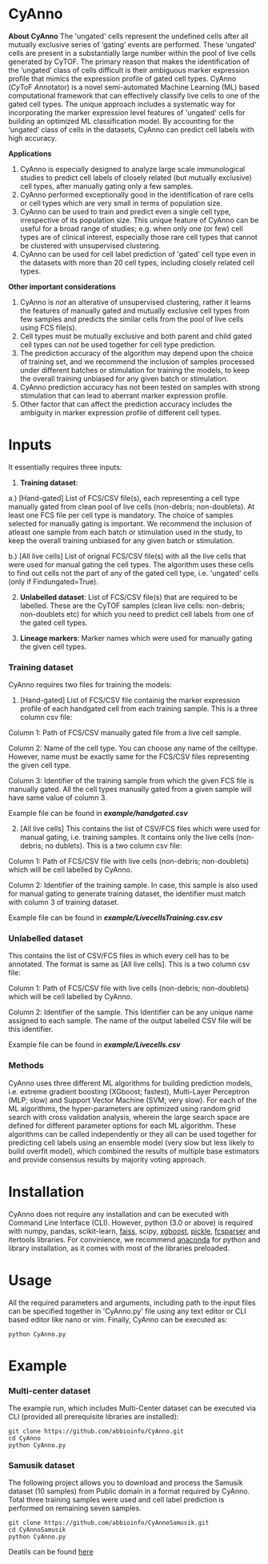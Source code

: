 # CyAnno

**About CyAnno**
The 'ungated' cells represent the undefined cells after all mutually exclusive series of ‘gating’ events are performed. These ‘ungated’ cells are present in a substantially large number within the pool of live cells generated by CyTOF. The primary reason that makes the identification of the ‘ungated’ class of cells difficult is their ambiguous marker expression profile that mimics the expression profile of gated cell types.
CyAnno (*Cy*ToF *Anno*tator) is a novel semi-automated Machine Learning (ML) based computational framework that can effectively classify live cells to one of the gated cell types. The unique approach includes a systematic way for incorporating the marker expression level features of 'ungated' cells for building an optimized ML classification model. By accounting for the ‘ungated’ class of cells in the datasets, CyAnno can predict cell labels with high accuracy.

**Applications**
1. CyAnno is especially designed to analyze large scale immunological studies to predict cell labels of closely related (but mutually exclusive) cell types, after manually gating only a few samples.
2. CyAnno performed exceptionally good in the identification of rare cells or cell types which are very small in terms of population size.
3. CyAnno can be used to train and predict even a single cell type, irrespective of its population size. This unique feature of CyAnno can be useful for a broad range of studies; e.g. when only one (or few) cell types are of clinical interest, especially those rare cell types that cannot be clustered with unsupervised clustering. 
4. CyAnno can be used for cell label prediction of 'gated' cell type even in the datasets with more than 20 cell types, including closely related cell types. 

**Other important considerations**
1. CyAnno is _not_ an alterative of unsupervised clustering, rather it learns the features of manually gated and mutually exclusive cell types from few samples and predicts the similar cells from the pool of live cells using FCS file(s).
2. Cell types must be mutually exclusive and both parent and child gated cell types can _not_ be used together for cell type prediction.
3. The prediction accuracy of the algorithm may depend upon the choice of training set, and we recommend the inclusion of samples processed under different batches or stimulation for training the models, to keep the overall training unbiased for any given batch or stimulation. 
4. CyAnno prediction accuracy has not been tested on samples with strong stimulation that can lead to aberrant marker expression profile.
5. Other factor that can affect the prediction accuracy includes the ambiguity in marker expression profile of different cell types.

# Inputs
It essentially requires three inputs:
1. **Training dataset**: 
  
  a.) [Hand-gated] List of FCS/CSV file(s), each representing a cell type manually gated from clean pool of live cells (non-debris; non-doublets). At least one FCS file per cell type is mandatory. The choice of samples selected for manually gating is important. We recommend the inclusion of atleast one sample from each batch or stimulation used in the study, to keep the overall training unbiased for any given batch or stimulation.
  
  b.) [All live cells] List of orignal FCS/CSV file(s) with all the live cells that were used for manual gating the cell types. The algorithm uses these cells to find out cells not the part of any of the gated cell type, i.e. 'ungated' cells (only if Findungated=True).
  
2. **Unlabelled dataset**: List of FCS/CSV file(s) that are required to be labelled. These are the CyTOF samples (clean live cells: non-debris; non-doublets etc) for which you need to predict cell labels from one of the gated cell types.

3. **Lineage markers**: Marker names which were used for manually gating the given cell types.

### Training dataset 
CyAnno requires two files for training the models:
1. [Hand-gated]
List of FCS/CSV file containig the marker expression profile of each handgated cell from each training sample. This is a three column csv file:

Column 1: Path of FCS/CSV manually gated file from a live cell sample.

Column 2: Name of the cell type. You can choose any name of the celltype. However, name must be exactly same for the FCS/CSV files representing the given cell type.

Column 3: Identifier of the training sample from which the given FCS file is manually gated. All the cell types manually gated from a given sample will have same value of column 3. 

Example file can be found in **_example/handgated.csv_**

2. [All live cells]
This contains the list of CSV/FCS files which were used for manual gating, i.e. training samples. It contains only the live cells (non-debris; no dublets). This is a two column csv file:

Column 1: Path of FCS/CSV file with live cells (non-debris; non-doublets) which will be cell labelled by CyAnno.

Column 2: Identifier of the training sample. In case, this sample is also used for manual gating to generate training dataset, the identifier must match with column 3 of training dataset.

Example file can be found in **_example/LivecellsTraining.csv.csv_**

### Unlabelled dataset
This contains the list of CSV/FCS files in which every cell has to be annotated. The format is same as [All live cells]. This is a two column csv file:

Column 1: Path of FCS/CSV file with live cells (non-debris; non-doublets) which will be cell labelled by CyAnno.

Column 2: Identifier of the sample. This Identifier can be any unique name assigned to each sample. The name of the output labelled CSV file will be this identifier.

Example file can be found in **_example/Livecells.csv_**

### Methods
CyAnno uses three different ML algorithms for building prediction models, i.e. extreme gradient boosting (XGboost; fastest), Multi-Layer Perceptron (MLP; slow) and Support Vector Machine (SVM; very slow). For each of the ML algorithms, the hyper-parameters are optimized using random grid search with cross validation analysis, wherein the large search space are defined for different parameter options for each ML algorithm. These algorithms can be called independently or they all can be used together for predicting cell labels using an ensemble model (very slow but less likely to build overfit model), which combined the results of multiple base estimators and provide consensus results by majority voting approach. 

# Installation
CyAnno does not require any installation and can be executed with Command Line Interface (CLI). However, python (3.0 or above) is required with numpy, pandas, scikit-learn, [faiss](https://github.com/facebookresearch/faiss "Facebook nearest neighbourhod approximation"), scipy, [xgboost](https://anaconda.org/conda-forge/xgboost), [pickle](https://docs.python.org/3/library/pickle.html), [fcsparser](https://github.com/eyurtsev/fcsparser) and itertools libraries. For convinience, we recommend [anaconda](https://anaconda.org/anaconda/python) for python and library installation, as it comes with most of the libraries preloaded. 

# Usage 

All the required parameters and arguments, including path to the input files can be specified together in 'CyAnno.py' file using any text editor or CLI based editor like nano or vim. Finally, CyAnno can be executed as:

```
python CyAnno.py
```


# Example
### Multi-center dataset
The example run, which includes Multi-Center dataset can be executed via CLI (provided all prerequisite libraries are installed):
```
git clone https://github.com/abbioinfo/CyAnno.git
cd CyAnno
python CyAnno.py
```

### Samusik dataset
The following project allows you to download and process the Samusik dataset (10 samples) from Public domain in a format required by CyAnno. Total three training samples were used and cell label prediction is performed on remaining seven samples.

```
git clone https://github.com/abbioinfo/CyAnnoSamusik.git
cd CyAnnoSamusik
python CyAnno.py
```
Deatils can be found [here](https://github.com/abbioinfo/CyAnnoSamusik)

